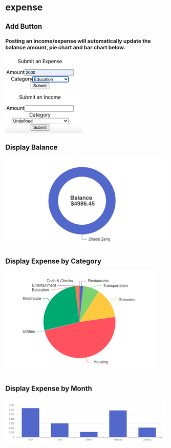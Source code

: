 # expense

## Add Button

### Posting an income/expense will automatically update the balance amount, pie chart and bar chart below.
![add_button](https://raw.githubusercontent.com/adarestart/expense/main/images/add_form.png)


## Display Balance 
![balance](https://raw.githubusercontent.com/adarestart/expense/main/images/balance_chart.png)

## Display Expense by Category 
![pie_chart](https://raw.githubusercontent.com/adarestart/expense/main/images/pie_chart.png)

## Display Expense by Month
![bar_chart](https://raw.githubusercontent.com/adarestart/expense/main/images/bar_chart.png)
